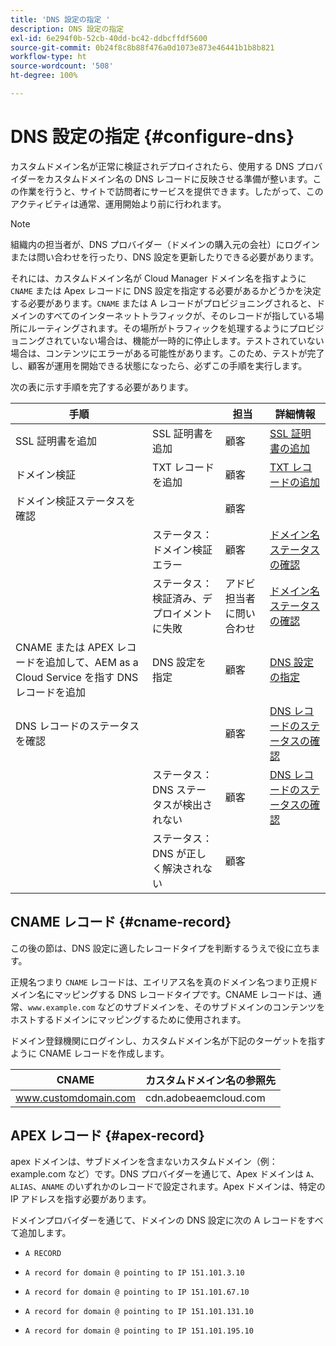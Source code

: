 ```yaml
---
title: 'DNS 設定の指定 '
description: DNS 設定の指定
exl-id: 6e294f0b-52cb-40dd-bc42-ddbcffdf5600
source-git-commit: 0b24f8c8b88f476a0d1073e873e46441b1b8b821
workflow-type: ht
source-wordcount: '508'
ht-degree: 100%

---
```


# DNS 設定の指定 {#configure-dns}

カスタムドメイン名が正常に検証されデプロイされたら、使用する DNS プロバイダーをカスタムドメイン名の DNS レコードに反映させる準備が整います。この作業を行うと、サイトで訪問者にサービスを提供できます。したがって、このアクティビティは通常、運用開始より前に行われます。

>[!NOTE]
>組織内の担当者が、DNS プロバイダー（ドメインの購入元の会社）にログインまたは問い合わせを行ったり、DNS 設定を更新したりできる必要があります。

それには、カスタムドメイン名が Cloud Manager ドメイン名を指すように `CNAME` または Apex レコードに DNS 設定を指定する必要があるかどうかを決定する必要があります。`CNAME` または A レコードがプロビジョニングされると、ドメインのすべてのインターネットトラフィックが、そのレコードが指している場所にルーティングされます。その場所がトラフィックを処理するようにプロビジョニングされていない場合は、機能が一時的に停止します。テストされていない場合は、コンテンツにエラーがある可能性があります。このため、テストが完了し、顧客が運用を開始できる状態になったら、必ずこの手順を実行します。

次の表に示す手順を完了する必要があります。

| 手順 |  | 担当 | 詳細情報 |
|--- |--- |--- |---|
| SSL 証明書を追加 | SSL 証明書を追加 | 顧客 | [SSL 証明書の追加](https://experienceleague.adobe.com/docs/experience-manager-cloud-service/implementing/using-cloud-manager/manage-ssl-certificates/add-ssl-certificate.html?lang=ja) |
| ドメイン検証 | TXT レコードを追加 | 顧客 | [TXT レコードの追加](https://experienceleague.adobe.com/docs/experience-manager-cloud-service/implementing/using-cloud-manager/custom-domain-names/add-text-record.html?lang=ja) |
| ドメイン検証ステータスを確認 |  | 顧客 |  |
|  | ステータス：ドメイン検証エラー | 顧客 | [ドメイン名ステータスの確認](https://experienceleague.adobe.com/docs/experience-manager-cloud-service/implementing/using-cloud-manager/custom-domain-names/check-domain-name-status.html?lang=ja) |
|  | ステータス：検証済み、デプロイメントに失敗 | アドビ担当者に問い合わせ | [ドメイン名ステータスの確認](https://experienceleague.adobe.com/docs/experience-manager-cloud-service/implementing/using-cloud-manager/custom-domain-names/check-domain-name-status.html?lang=ja) |
| CNAME または APEX レコードを追加して、AEM as a Cloud Service を指す DNS レコードを追加 | DNS 設定を指定 | 顧客 | [DNS 設定の指定](https://experienceleague.adobe.com/docs/experience-manager-cloud-service/implementing/using-cloud-manager/custom-domain-names/configure-dns-settings.html?lang=ja) |
| DNS レコードのステータスを確認 |  | 顧客 | [DNS レコードのステータスの確認](https://experienceleague.adobe.com/docs/experience-manager-cloud-service/implementing/using-cloud-manager/custom-domain-names/check-dns-record-status.html?lang=ja) |
|  | ステータス：DNS ステータスが検出されない | 顧客 | [DNS レコードのステータスの確認](https://experienceleague.adobe.com/docs/experience-manager-cloud-service/implementing/using-cloud-manager/custom-domain-names/check-dns-record-status.html?lang=ja) |
|  | ステータス：DNS が正しく解決されない | 顧客 |  |


## CNAME レコード {#cname-record}

この後の節は、DNS 設定に適したレコードタイプを判断するうえで役に立ちます。

正規名つまり `CNAME` レコードは、エイリアス名を真のドメイン名つまり正規ドメイン名にマッピングする DNS レコードタイプです。CNAME レコードは、通常、`www.example.com` などのサブドメインを、そのサブドメインのコンテンツをホストするドメインにマッピングするために使用されます。

ドメイン登録機関にログインし、カスタムドメイン名が下記のターゲットを指すように CNAME レコードを作成します。

| CNAME | カスタムドメイン名の参照先 |
|--- |--- |
| www.customdomain.com | cdn.adobeaemcloud.com |

## APEX レコード {#apex-record}

apex ドメインは、サブドメインを含まないカスタムドメイン（例：example.com など）です。DNS プロバイダーを通じて、Apex ドメインは `A`、`ALIAS`、`ANAME` のいずれかのレコードで設定されます。Apex ドメインは、特定の IP アドレスを指す必要があります。

ドメインプロバイダーを通じて、ドメインの DNS 設定に次の A レコードをすべて追加します。

* `A RECORD`

* `A record for domain @ pointing to IP 151.101.3.10`

* `A record for domain @ pointing to IP 151.101.67.10`

* `A record for domain @ pointing to IP 151.101.131.10`

* `A record for domain @ pointing to IP 151.101.195.10`
